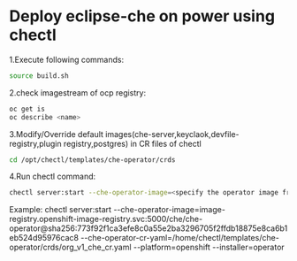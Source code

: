 # Deploy eclipse-che on power using chectl
1.Execute following commands:
```bash
source build.sh
```
2.check imagestream of ocp registry:
```bash
oc get is
oc describe <name>
```
3.Modify/Override default images(che-server,keyclaok,devfile-registry,plugin registry,postgres) in CR files of chectl
```bash
cd /opt/chectl/templates/che-operator/crds
```
4.Run chectl command:
```bash
chectl server:start --che-operator-image=<specify the operator image from imagestream> --che-operator-cr-yaml=<specify cr file path location> --platform=openshift --installer=operator
```
Example:
chectl server:start --che-operator-image=image-registry.openshift-image-registry.svc:5000/che/che-operator@sha256:773f92f1ca3efe8c0a55e2ba3296705f2ffdb18875e8ca6b1eb524d95976cac8 --che-operator-cr-yaml=/home/chectl/templates/che-operator/crds/org_v1_che_cr.yaml --platform=openshift --installer=operator

